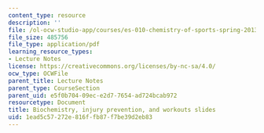 ```yaml
---
content_type: resource
description: ''
file: /ol-ocw-studio-app/courses/es-010-chemistry-of-sports-spring-2013/1ead5c57272e816ffb87f7be39d2eb83_MITES_010S13_lec2.pdf
file_size: 485756
file_type: application/pdf
learning_resource_types:
- Lecture Notes
license: https://creativecommons.org/licenses/by-nc-sa/4.0/
ocw_type: OCWFile
parent_title: Lecture Notes
parent_type: CourseSection
parent_uid: e5f0b704-09ec-e2d7-7654-ad724bcab972
resourcetype: Document
title: Biochemistry, injury prevention, and workouts slides
uid: 1ead5c57-272e-816f-fb87-f7be39d2eb83
---
```


